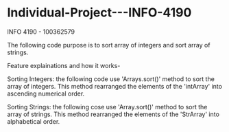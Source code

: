 # Individual-Project---INFO-4190
INFO 4190 - 100362579

The following code purpose is to sort array of integers and sort array of strings. 

Feature explainations and how it works- 

Sorting Integers: the following code use 'Arrays.sort()' method to sort the array of integers. 
This method rearranged the elements of the 'intArray' into ascending numerical order. 

Sorting Strings: the following cose use 'Array.sort()' method to sort the array of strings.
This method rearranged the elements of the 'StrArray' into alphabetical order. 
